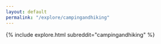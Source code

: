 ```yaml
---
layout: default
permalink: "/explore/campingandhiking"
---
```


{% include explore.html subreddit="campingandhiking" %}
